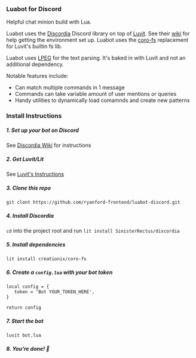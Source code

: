 ### Luabot for Discord

Helpful chat minion build with Lua.

Luabot uses the [Discordia](https://github.com/SinisterRectus/Discordia/) Discord library on top of [Luvit](https://github.com/luvit/luvit). See their [wiki](https://github.com/SinisterRectus/Discordia/wiki) for help getting the environment set up. Luabot uses the [coro-fs](https://github.com/luvit/lit/blob/master/deps/coro-fs.lua) replacement for Luvit's builtin fs lib.

Luabot uses [LPEG](http://www.inf.puc-rio.br/~roberto/lpeg/) for the text parsing. It's baked in with Luvit and not an additional dependency.

Notable features include:
- Can match multiple commands in 1 message
- Commands can take variable amount of user mentions or queries
- Handy utilities to dynamically load comamnds and create new patterns

### Install Instructions

##### 1. Set up your bot on Discord

 See [Discordia Wiki](https://github.com/SinisterRectus/Discordia/wiki/Setting-up-a-Discord-application) for instructions

##### 2. Get Luvit/Lit

 See [Luvit's Instructions](https://luvit.io/install.html) 

##### 3. Clone this repo

 `git clont https://github.com/ryanford-frontend/luabot-discord.git`

##### 4. Install Discordia

 `cd` into the project root and run `lit install SinisterRectus/discordia`

##### 5. Install dependencies

 `lit install creationix/coro-fs`

##### 6. Create a `config.lua` with your bot token
 ```
 local config = {
    token = 'Bot YOUR_TOKEN_HERE',
 }
    
 return config
 ```
##### 7. Start the bot

 `luvit bot.lua`

##### 8. You're done! :tada:
